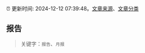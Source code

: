 :alarm_clock: 更新时间: 2024-12-12 07:39:48。[文章来源](/README.md)、[文章分类](/TAGS.md)

## 报告


> 关键字：`报告`、`月报`



